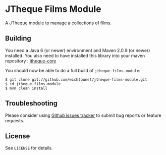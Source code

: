 # JTheque Films Module #

A JTheque module to manage a collections of films.

## Building ##

You need a Java 6 (or newer) environment and Maven 2.0.9 (or newer) installed. You also need to have installed
this library into your maven repository :
[jtheque-core](http://github.com/wichtounet/jtheque-core "jtheque-core")

You should now be able to do a full build of `jtheque-films-module`:

    $ git clone git://github.com/wichtounet/jtheque-films-module.git
    $ cd jtheque-films-module
    $ mvn clean install

## Troubleshooting ##

Please consider using [Github issues tracker](http://github.com/wichtounet/jtheque-films-module/issues) to submit bug reports or feature requests.

## License ##

See `LICENSE` for details.
